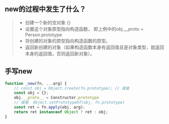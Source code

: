 ## new的过程中发生了什么？
> - 创建一个新的空对象 {} 
> - 设置这个对象原型指向构造函数， 即上例中的obj.__proto = Person.prototype
> - 将创建的对象的原型指向构造函数的原型。
> - 返回新创建的对象（如果构造函数本身有返回值且是对象类型，就返回本身的返回值，否则返回新对象）。


## 手写new
```javascript
function _new(fn, ...arg) {
    // const obj = Object.create(fn.prototype); // 或者
    const obj = {};
    obj.__proto__ = Constructor.prototype  
    // 或者  Object.setPrototypeOf(obj, fn.prototype)
    const ret = fn.apply(obj, arg);
    return ret instanceof Object ? ret : obj;
}
```